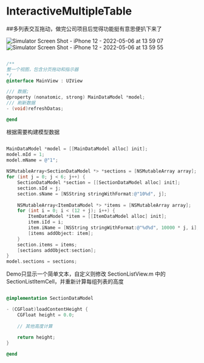 # InteractiveMultipleTable
##多列表交互拖动，做完公司项目后觉得功能挺有意思便扒下来了

![Simulator Screen Shot - iPhone 12 - 2022-05-06 at 13 59 07](https://user-images.githubusercontent.com/39610531/167077515-1b29a739-7e4f-4f6f-b2e7-f4a52fbefdb4.png)
![Simulator Screen Shot - iPhone 12 - 2022-05-06 at 13 59 55](https://user-images.githubusercontent.com/39610531/167077547-46234a0f-e844-46d5-93ab-0ef2a850b5c9.png)


```objective-c

/**
整一个视图，包含分页拖动和指示器
*/
@interface MainView : UIView

/// 数据;
@property (nonatomic, strong) MainDataModel *model;
/// 刷新数据
- (void)refreshDatas;

@end

```

根据需要构建模型数据
```objective-c

MainDataModel *model = [[MainDataModel alloc] init];
model.mId = 1;
model.mName = @"1";
    
NSMutableArray<SectionDataModel *> *sections = [NSMutableArray array];
for (int j = 0; j < 6; j++) {
    SectionDataModel *section = [[SectionDataModel alloc] init];
    section.sId = j;
    section.sName = [NSString stringWithFormat:@"10%d", j];
        
    NSMutableArray<ItemDataModel *> *items = [NSMutableArray array];
    for (int i = 0; i < (12 + j); i++) {
        ItemDataModel *item = [[ItemDataModel alloc] init];
        item.iId = i;
        item.iName = [NSString stringWithFormat:@"%d%d", 10000 * j, i];
        [items addObject: item];
    }
    section.items = items;
    [sections addObject:section];
}
model.sections = sections;

```

Demo只显示一个简单文本，自定义则修改 SectionListView.m 中的 SectionListItemCell，并重新计算每组列表的高度
```objective-c

@implementation SectionDataModel

- (CGFloat)loadContentHeight {
    CGFloat height = 0.0;
    
    // 其他高度计算
     
    return height;
}

@end
```
